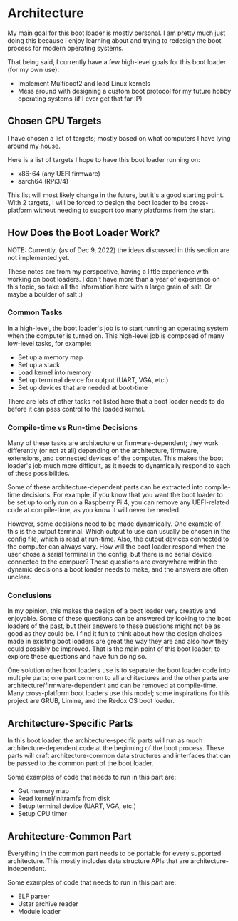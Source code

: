 # Architecture

My main goal for this boot loader is mostly personal. I am pretty much just doing this because I enjoy learning about and trying to redesign the boot process for modern operating systems.

That being said, I currently have a few high-level goals for this boot loader (for my own use):

* Implement Multiboot2 and load Linux kernels
* Mess around with designing a custom boot protocol for my future hobby operating systems (if I ever get that far :P)

## Chosen CPU Targets

I have chosen a list of targets; mostly based on what computers I have lying around my house.

Here is a list of targets I hope to have this boot loader running on:

* x86-64 (any UEFI firmware)
* aarch64 (RPi3/4)

This list will most likely change in the future, but it's a good starting point. With 2 targets, I will be forced to design the boot loader to be cross-platform without needing to support too many platforms from the start.

## How Does the Boot Loader Work?

NOTE: Currently, (as of Dec 9, 2022) the ideas discussed in this section are not implemented yet. 

These notes are from my perspective, having a little experience with working on boot loaders. I don't have more than a year of experience on this topic, so take all the information here with a large grain of salt. Or maybe a boulder of salt :)

### Common Tasks

In a high-level, the boot loader's job is to start running an operating system when the computer is turned on. This high-level job is composed of many low-level tasks, for example:

* Set up a memory map
* Set up a stack
* Load kernel into memory
* Set up terminal device for output (UART, VGA, etc.)
* Set up devices that are needed at boot-time

There are lots of other tasks not listed here that a boot loader needs to do before it can pass control to the loaded kernel.

### Compile-time vs Run-time Decisions

Many of these tasks are architecture or firmware-dependent; they work differently (or not at all) depending on the architecture, firmware, extensions, and connected devices of the computer. This makes the boot loader's job much more difficult, as it needs to dynamically respond to each of these possibilities.

Some of these architecture-dependent parts can be extracted into compile-time decisions. For example, if you know that you want the boot loader to be set up to only run on a Raspberry Pi 4, you can remove any UEFI-related code at compile-time, as you know it will never be needed.

However, some decisions need to be made dynamically. One example of this is the output terminal. Which output to use can usually be chosen in the config file, which is read at run-time. Also, the output devices connected to the computer can always vary. How will the boot loader respond when the user chose a serial terminal in the config, but there is no serial device connected to the compuer? These questions are everywhere within the dynamic decisions a boot loader needs to make, and the answers are often unclear.

### Conclusions

In my opinion, this makes the design of a boot loader very creative and enjoyable. Some of these questions can be answered by looking to the boot loaders of the past, but their answers to these questions might not be as good as they could be. I find it fun to think about how the design choices made in existing boot loaders are great the way they are and also how they could possibly be improved. That is the main point of this boot loader; to explore these questions and have fun doing so.

One solution other boot loaders use is to separate the boot loader code into multiple parts; one part common to all architectures and the other parts are architecture/firmware-dependent and can be removed at compile-time. Many cross-platform boot loaders use this model; some inspirations for this project are GRUB, Limine, and the Redox OS boot loader.

## Architecture-Specific Parts

In this boot loader, the architecture-specific parts will run as much architecture-dependent code at the beginning of the boot process. These parts will craft architecture-common data structures and interfaces that can be passed to the common part of the boot loader.

Some examples of code that needs to run in this part are:

* Get memory map
* Read kernel/initramfs from disk
* Setup terminal device (UART, VGA, etc.)
* Setup CPU timer

## Architecture-Common Part

Everything in the common part needs to be portable for every supported architecture. This mostly includes data structure APIs that are architecture-independent.

Some examples of code that needs to run in this part are:

* ELF parser
* Ustar archive reader
* Module loader

